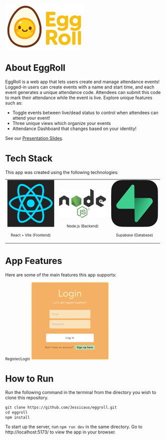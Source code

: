<p align="left">
  <img src="assets/logo.png" alt="EggRoll Logo" width="250"/>
</p>

# About EggRoll

EggRoll is a web app that lets users create and manage attendance events! Logged-in users can create events with a name and start time, and each event generates a unique attendance code. Attendees can submit this code to mark their attendance while the event is live.
Explore unique features such as:
- Toggle events between live/dead status to control when attendees can attend your event!
- Three unique views which organize your events
- Attendance Dashboard that changes based on your identity!

See our [Presentation Slides](https://docs.google.com/presentation/d/1jMU-ggGSLUYi3tL-4mMITBsmMLiqeY3Cy5ydBas7mSg/edit?usp=sharing).

# Tech Stack

This app was created using the following technologies:

<table width="100%">
  <tr>
    <td align="left" width="33%">
      <img src="assets/react.png" alt="React Logo" width="150"/><br/>
      <p align="center"><small>React + Vite (Frontend)</small></p>
    </td>
    <td align="center" width="34%">
      <img src="assets/node.png" alt="Node Logo" width="150"/><br/>
      <p align="center"><small>Node.js (Backend)</small></p>
    </td>
    <td align="right" width="33%">
      <img src="assets/supabase.png" alt="Supabase Logo" width="150"/><br/>
      <p align="center"><small>Supabase (Database)</small></p>
    </td>
  </tr>
</table>

# App Features

Here are some of the main features this app supports:

<p align="left">
  <small>Register/Login</small>
  <img src="assets/login.png" alt="Login Page" width="250"/>
</p>

# How to Run

Run the following command in the terminal from the directory you wish to clone this repository.
```
git clone https://github.com/Jessicaus/eggroll.git
cd eggroll
npm install
```
To start up the server, run `npm run dev` in the same directory. Go to http://localhost:5173/ to view the app in your browser.
